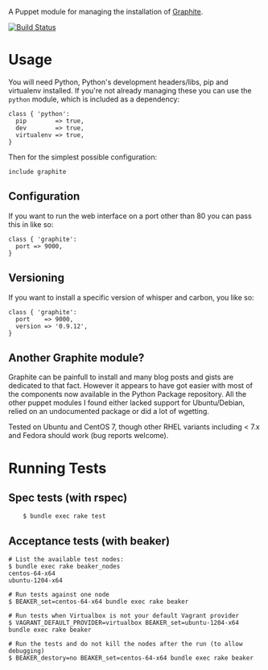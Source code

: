 A Puppet module for managing the installation of
[Graphite](http://graphite.wikidot.com/).

[![Build
Status](https://secure.travis-ci.org/gds-operations/puppet-graphite.png)](http://travis-ci.org/gds-operations/puppet-graphite)

# Usage

You will need Python, Python's development headers/libs, pip and virtualenv
installed. If you're not already managing these you can use the `python`
module, which is included as a dependency:

```puppet
class { 'python':
  pip        => true,
  dev        => true,
  virtualenv => true,
}
```

Then for the simplest possible configuration:

```puppet
include graphite
```

## Configuration

If you want to run the web interface on a port other than 80 you can
pass this in like so:

```puppet
class { 'graphite':
  port => 9000,
}
```

## Versioning

If you want to install a specific version of whisper and carbon, you
like so:

```puppet
class { 'graphite':
  port    => 9000,
  version => '0.9.12',
}
```

## Another Graphite module?

Graphite can be painfull to install and many blog posts and gists are
dedicated to that fact. However it appears to have got easier with most
of the components now available in the Python Package repository. All
the other puppet modules I found either lacked support for
Ubuntu/Debian, relied on an undocumented package or did a lot of
wgetting. 

Tested on Ubuntu and CentOS 7, though other RHEL variants including < 7.x 
and Fedora should work (bug reports welcome).

# Running Tests

## Spec tests (with rspec)

```
    $ bundle exec rake test
```

## Acceptance tests (with beaker)

```
# List the available test nodes:
$ bundle exec rake beaker_nodes
centos-64-x64
ubuntu-1204-x64

# Run tests against one node
$ BEAKER_set=centos-64-x64 bundle exec rake beaker

# Run tests when Virtualbox is not your default Vagrant provider
$ VAGRANT_DEFAULT_PROVIDER=virtualbox BEAKER_set=ubuntu-1204-x64 bundle exec rake beaker

# Run the tests and do not kill the nodes after the run (to allow debugging)
$ BEAKER_destory=no BEAKER_set=centos-64-x64 bundle exec rake beaker
```
